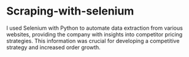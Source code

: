 # Scraping-with-selenium

I used Selenium with Python to automate data extraction from various websites, providing the company with insights into competitor pricing strategies. This information was crucial for developing a competitive strategy and increased order growth.
